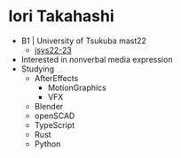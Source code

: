# Iori Takahashi
- B1 | University of Tsukuba mast22
  - [jsys22-23](https://github.com/sohosai)
- Interested in nonverbal media expression
- Studying
  - AfterEffects
    - MotionGraphics
    - VFX
  - Blender
  - openSCAD
  - TypeScript
  - Rust
  - Python
